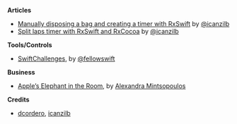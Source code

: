 **Articles**

* [Manually disposing a bag and creating a timer with RxSwift](http://rx-marin.com/post/rxswift-timer-sequence-manual-dispose-bag/) by [@icanzilb](https://twitter.com/icanzilb)
* [Split laps timer with RxSwift and RxCocoa](http://rx-marin.com/post/rxswift-rxcocoa-sample-split-laps-timer/) by [@icanzilb](https://twitter.com/icanzilb)

**Tools/Controls**

* [SwiftChallenges](https://github.com/fellowswift/swiftchallenges), by [@fellowswift](https://github.com/fellowswift)


**Business**

* [Apple’s Elephant in the Room](https://medium.com/@AlexandraMint/apple-s-elephant-in-the-room-5383a43dc413#.ju8ikf7u4), by [Alexandra Mintsopoulos](https://medium.com/@AlexandraMint)


**Credits**

* [dcordero](https://github.com/dcordero), [icanzilb](https://github.com/icanzilb)
